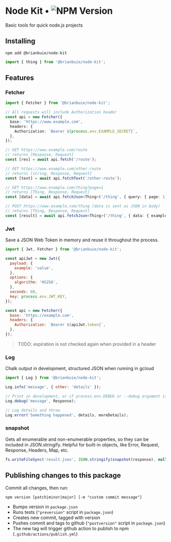 # Node Kit • ![NPM Version](https://img.shields.io/npm/v/%40brianbuie%2Fnode-kit)

Basic tools for quick node.js projects

## Installing

```
npm add @brianbuie/node-kit
```

```js
import { thing } from '@brianbuie/node-kit';
```

## Features

### Fetcher

```ts
import { Fetcher } from '@brianbuie/node-kit';

// All requests will include Authorization header
const api = new Fetcher({
  base: 'https://www.example.com',
  headers: {
    Authorization: `Bearer ${process.env.EXAMPLE_SECRET}`,
  },
});

// GET https://www.example.com/route
// returns [Response, Request]
const [res] = await api.fetch('/route');

// GET https://www.example.com/other-route
// returns [string, Response, Request]
const [text] = await api.fetchText('/other-route');

// GET https://www.example.com/thing?page=1
// returns [Thing, Response, Request]
const [data] = await api.fetchJson<Thing>('/thing', { query: { page: 1 } });

// POST https://www.example.com/thing (data is sent as JSON in body)
// returns [Thing, Response, Request]
const [result] = await api.fetchJson<Thing>('/thing', { data: { example: 1 } });
```

### Jwt

Save a JSON Web Token in memory and reuse it throughout the process.

```js
import { Jwt, Fetcher } from '@brianbuie/node-kit';

const apiJwt = new Jwt({
  payload: {
    example: 'value',
  },
  options: {
    algorithm: 'HS256',
  },
  seconds: 60,
  key: process.env.JWT_KEY,
});

const api = new Fetcher({
  base: 'https://example.com',
  headers: {
    Authorization: `Bearer ${apiJwt.token}`,
  },
});
```

> TODO: expiration is not checked again when provided in a header

### Log

Chalk output in development, structured JSON when running in gcloud

```js
import { Log } from '@brianbuie/node-kit';

Log.info('message', { other: 'details' });

// Print in development, or if process.env.DEBUG or --debug argument is present
Log.debug('message', Response);

// Log details and throw
Log.error('Something happened', details, moreDetails);
```

### snapshot

Gets all enumerable and non-enumerable properties, so they can be included in JSON.stringify. Helpful for built-in objects, like Error, Request, Response, Headers, Map, etc.

```js
fs.writeFileSync('result.json', JSON.stringify(snapshot(response), null, 2));
```

## Publishing changes to this package

Commit all changes, then run:

```
npm version [patch|minor|major] [-m "custom commit message"]
```

- Bumps version in `package.json`
- Runs tests (`"preversion"` script in `package.json`)
- Creates new commit, tagged with version
- Pushes commit and tags to github (`"postversion"` script in `package.json`)
- The new tag will trigger github action to publish to npm (`.github/actions/publish.yml`)
